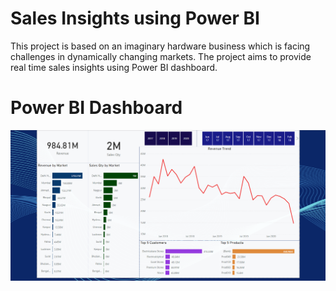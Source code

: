 # Sales Insights using Power BI

This project is based on an imaginary hardware business which is facing challenges in dynamically changing markets. The project aims to provide real time sales insights
using Power BI dashboard.

# Power BI Dashboard
![Alt Text](https://github.com/C0deSpeed/Sales-Insights-using-Power-BI/blob/main/SS4.png)

